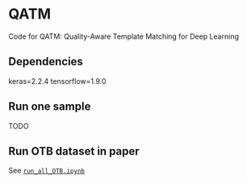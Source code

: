 # QATM
Code for QATM: Quality-Aware Template Matching for Deep Learning


## Dependencies
keras=2.2.4
tensorflow=1.9.0

## Run one sample
TODO

## Run OTB dataset in paper
See [`run_all_OTB.ipynb`](./run_all_OTB.ipynb)
